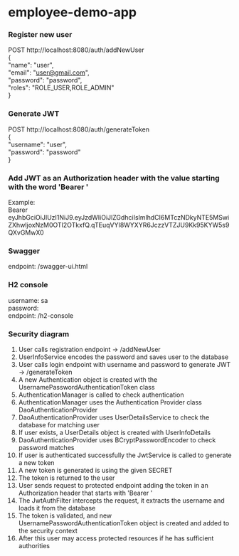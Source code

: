 # employee-demo-app

### Register new user
POST http://localhost:8080/auth/addNewUser <br>
{ <br>
    "name": "user", <br>
    "email": "user@gmail.com", <br>
    "password": "password", <br>
    "roles": "ROLE_USER,ROLE_ADMIN" <br>
} 

### Generate JWT 
POST http://localhost:8080/auth/generateToken <br>
{ <br>
    "username": "user", <br>
    "password": "password" <br>
} <br>

### Add JWT as an Authorization header with the value starting with the word 'Bearer '
Example: <br>
Bearer eyJhbGciOiJIUzI1NiJ9.eyJzdWIiOiJlZGdhciIsImlhdCI6MTczNDkyNTE5MSwiZXhwIjoxNzM0OTI2OTkxfQ.qTEuqVYI8WYXYR6JczzVTZJU9Kk95KYW5s9QXvGMwX0 <br>

### Swagger
endpoint: /swagger-ui.html

### H2 console
username: sa  
password:  
endpoint: /h2-console

### Security diagram
1. User calls registration endpoint -> /addNewUser <br>
2. UserInfoService encodes the password and saves user to the database <br>
3. User calls login endpoint with username and password to generate JWT -> /generateToken <br>
4. A new Authentication object is created with the UsernamePasswordAuthenticationToken class <br>
5. AuthenticationManager is called to check authentication <br>
6. AuthenticationManager uses the Authentication Provider class DaoAuthenticationProvider <br>
7. DaoAuthenticationProvider uses UserDetailsService to check the database for matching user <br>
8. If user exists, a UserDetails object is created with UserInfoDetails <br>
9. DaoAuthenticationProvider uses BCryptPasswordEncoder to check password matches <br>
10. If user is authenticated successfully the JwtService is called to generate a new token <br>
11. A new token is generated is using the given SECRET <br>
12. The token is returned to the user <br>
13. User sends request to protected endpoint adding the token in an Authorization header that starts with 'Bearer ' <br>
14. The JwtAuthFilter intercepts the request, it extracts the username and loads it from the database <br>
15. The token is validated, and new UsernamePasswordAuthenticationToken object is created and added to the security context <br>
16. After this user may access protected resources if he has sufficient authorities <br>
